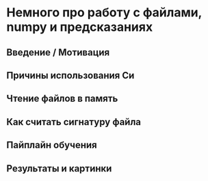 # Немного про работу с файлами, numpy и предсказаниях

## Введение / Мотивация

<!-- TODO: Попробовать нарисовать картинки? -->

## Причины использования Си

## Чтение файлов в память

## Как считать сигнатуру файла

## Пайплайн обучения

## Результаты и картинки
